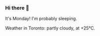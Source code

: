 ### Hi there :wave:

It's Monday! I'm probably sleeping.

Weather in Toronto: partly cloudy, at +25°C.
